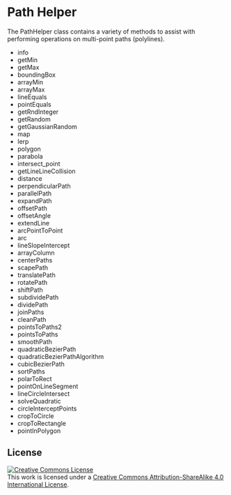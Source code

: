 # Path Helper

The PathHelper class contains a variety of methods to assist with performing operations
on multi-point paths (polylines).

 - info
 - getMin
 - getMax
 - boundingBox
 - arrayMin
 - arrayMax
 - lineEquals
 - pointEquals
 - getRndInteger
 - getRandom
 - getGaussianRandom
 - map
 - lerp
 - polygon
 - parabola
 - intersect_point
 - getLineLineCollision
 - distance
 - perpendicularPath
 - parallelPath
 - expandPath
 - offsetPath
 - offsetAngle
 - extendLine
 - arcPointToPoint
 - arc
 - lineSlopeIntercept
 - arrayColumn
 - centerPaths
 - scapePath
 - translatePath
 - rotatePath
 - shiftPath
 - subdividePath
 - dividePath
 - joinPaths
 - cleanPath
 - pointsToPaths2
 - pointsToPaths
 - smoothPath
 - quadraticBezierPath
 - quadraticBezierPathAlgorithm
 - cubicBezierPath
 - sortPaths
 - polarToRect
 - pointOnLineSegment
 - lineCircleIntersect
 - solveQuadratic
 - circleInterceptPoints
 - cropToCircle
 - cropToRectangle
 - pointInPolygon

## License

<a rel="license" href="http://creativecommons.org/licenses/by-sa/4.0/"><img alt="Creative Commons License" style="border-width:0" src="https://i.creativecommons.org/l/by-sa/4.0/88x31.png" /></a><br />This work is licensed under a <a rel="license" href="http://creativecommons.org/licenses/by-sa/4.0/">Creative Commons Attribution-ShareAlike 4.0 International License</a>.
